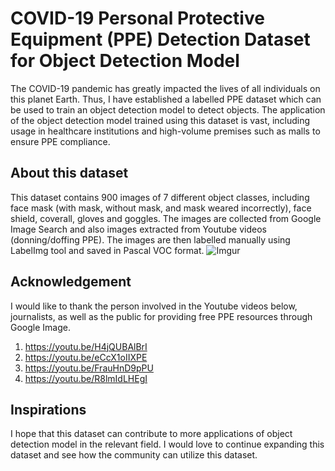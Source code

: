 # COVID-19 Personal Protective Equipment (PPE) Detection Dataset for Object Detection Model
The COVID-19 pandemic has greatly impacted the lives of all individuals on this planet Earth. Thus, I have established a labelled PPE dataset which can be used to train an object detection model to detect objects. The application of the object detection model trained using this dataset is vast, including usage in healthcare institutions and high-volume premises such as malls to ensure PPE compliance. 

## About this dataset
This dataset contains 900 images of 7 different object classes, including face mask (with mask, without mask, and mask weared incorrectly), face shield, coverall, gloves and goggles. The images are collected from Google Image Search and also images extracted from Youtube videos (donning/doffing PPE). The images are then labelled manually using LabelImg tool and saved in Pascal VOC format. 
![Imgur](https://i.imgur.com/6HFG87u.png)

## Acknowledgement
I would like to thank the person involved in the Youtube videos below, journalists, as well as the public for providing free PPE resources through Google Image. 

1. https://youtu.be/H4jQUBAlBrI
2. https://youtu.be/eCcX1oIIXPE
3. https://youtu.be/FrauHnD9pPU
4. https://youtu.be/R8lmIdLHEgI

## Inspirations
I hope that this dataset can contribute to more applications of object detection model in the relevant field. I would love to continue expanding this dataset and see how the community can utilize this dataset. 
